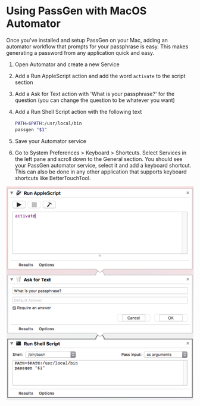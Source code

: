 # Using PassGen with MacOS Automator
Once you've installed and setup PassGen on your Mac, adding an automator workflow that
prompts for your passphrase is easy.  This makes generating a password from any application quick and easy.

1. Open Automator and create a new Service
1. Add a Run AppleScript action and add the word ```activate``` to the script section
1. Add a Ask for Text action with 'What is your passphrase?' for the question (you can change the question to be whatever you want)
1. Add a Run Shell Script action with the following text

    ```bash
    PATH=$PATH:/usr/local/bin
    passgen "$1"
    ```

1. Save your Automator service
1. Go to System Preferences > Keyboard > Shortcuts. Select Services in the left pane and scroll down to the General section.  You should see your PassGen automator service, select it and add a keyboard shortcut. This can also be done in any other application that supports keyboard shortcuts like BetterTouchTool.

![Automator](PassGenAutomator.png)